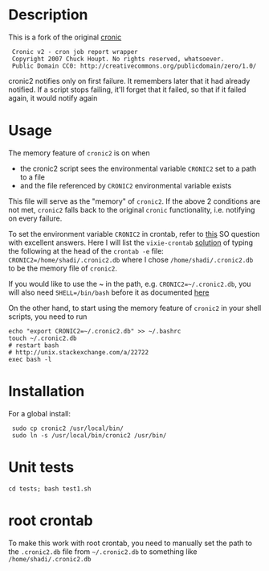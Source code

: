 # Description
This is a fork of the original [cronic](http://habilis.net/cronic/)

     Cronic v2 - cron job report wrapper
     Copyright 2007 Chuck Houpt. No rights reserved, whatsoever.
     Public Domain CC0: http://creativecommons.org/publicdomain/zero/1.0/

cronic2 notifies only on first failure.
It remembers later that it had already notified.
If a script stops failing, it'll forget that it failed, so that if it failed again, it would notify again

# Usage

The memory feature of `cronic2` is on when
* the cronic2 script sees the environmental variable `CRONIC2` set to a path to a file
* and the file referenced by `CRONIC2` environmental variable exists

This file will serve as the "memory" of `cronic2`.
If the above 2 conditions are not met, `cronic2` falls back to the original `cronic` functionality, i.e. notifying on every failure.

To set the environment variable `CRONIC2` in crontab,
refer to [this](http://stackoverflow.com/questions/2229825/where-can-i-set-environment-variables-that-crontab-will-use)
SO question with excellent answers.
Here I will list the `vixie-crontab` [solution](http://stackoverflow.com/a/10657111/4126114)
of typing the following at the head of the `crontab -e` file:
`CRONIC2=/home/shadi/.cronic2.db` where I chose `/home/shadi/.cronic2.db`
to be the memory file of `cronic2`.

If you would like to use the ~ in the path, e.g. `CRONIC2=~/.cronic2.db`,
you will also need `SHELL=/bin/bash` before it
as documented [here](http://manpages.ubuntu.com/manpages/xenial/en/man5/crontab.5.html)

On the other hand, to start using the memory feature of `cronic2` in your shell scripts, you need to run

    echo "export CRONIC2=~/.cronic2.db" >> ~/.bashrc
    touch ~/.cronic2.db
    # restart bash
    # http://unix.stackexchange.com/a/22722
    exec bash -l 

# Installation
For a global install:

     sudo cp cronic2 /usr/local/bin/
     sudo ln -s /usr/local/bin/cronic2 /usr/bin/

# Unit tests

    cd tests; bash test1.sh

# root crontab
To make this work with root crontab, you need to manually set the path to the `.cronic2.db` file from `~/.cronic2.db` to something like `/home/shadi/.cronic2.db`
